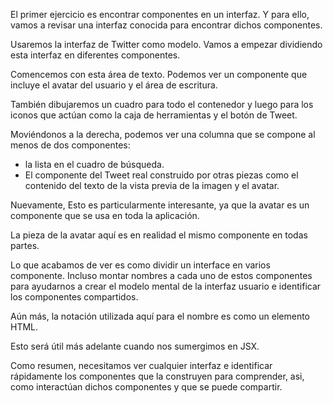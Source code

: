 El primer ejercicio es encontrar componentes en un interfaz. Y para ello, vamos a revisar una interfaz conocida para encontrar dichos componentes.

Usaremos la interfaz de Twitter como modelo. Vamos a empezar dividiendo esta interfaz en diferentes componentes.

Comencemos con esta área de texto. Podemos ver un componente que incluye el avatar del usuario y el área de escritura.

También dibujaremos un cuadro para todo el contenedor y luego para los iconos que actúan como la caja de herramientas y el botón de Tweet.

Moviéndonos a la derecha, podemos ver una columna que se compone al menos de dos componentes:

- la lista en el cuadro de búsqueda.
- El componente del Tweet real construido por otras piezas como el contenido del texto de la vista previa de la imagen y el avatar.

Nuevamente, Esto es particularmente interesante, ya que la avatar es un componente que se usa en toda la aplicación.

La pieza de la avatar aquí es en realidad el mismo componente en todas partes.

Lo que acabamos de ver es como dividir un interface en varios componente. Incluso montar nombres a cada uno de estos componentes para ayudarnos a crear el modelo mental de la interfaz usuario e identificar los componentes compartidos.

Aún más, la notación utilizada aquí para el nombre es como un elemento HTML.

Esto será útil más adelante cuando nos sumergimos en JSX.

Como resumen, necesitamos ver cualquier interfaz e identificar rápidamente los componentes que la construyen para comprender, asi, como interactúan dichos componentes y que se puede compartir.
